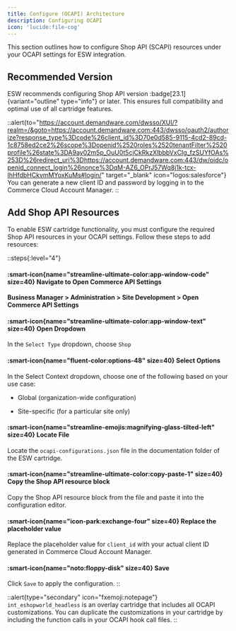 ```yaml
---
title: Configure (OCAPI) Architecture
description: Configuring OCAPI
icon: 'lucide:file-cog'
---
```


This section outlines how to configure Shop API (SCAPI) resources under your OCAPI settings for ESW integration.

## Recommended Version
ESW recommends configuring Shop API version :badge[23.1]{variant="outline" type="info"} or later. This ensures full compatibility and optimal use of all cartridge features.


::alert{to="https://account.demandware.com/dwsso/XUI/?realm=/&goto=https://account.demandware.com:443/dwsso/oauth2/authorize?response_type%3Dcode%26client_id%3D70e0d585-9115-4cd2-89cd-1c8758ed2ce2%26scope%3Dopenid%2520roles%2520tenantFilter%2520profile%26state%3DA9ay02m5p_OuU0t5cjCkRkzXlbbbVxCIg_fzSUYfOAs%253D%26redirect_uri%3Dhttps://account.demandware.com:443/dw/oidc/openid_connect_login%26nonce%3DqM-AZ6_OPrJ57Wq8j1k-tcx-IhHfdbHCkvmMYoxKuMs#login/" target="_blank" icon="logos:salesforce"}
  You can generate a new client ID and password by logging in to the Commerce Cloud Account Manager.
::


## Add Shop API Resources

To enable ESW cartridge functionality, you must configure the required Shop API resources in your OCAPI settings. Follow these steps to add resources:

::steps{:level="4"}
  #### :smart-icon{name="streamline-ultimate-color:app-window-code" size=40}  Navigate to Open Commerce API Settings

  **Business Manager > Administration > Site Development > Open Commerce API Settings**




  #### :smart-icon{name="streamline-ultimate-color:app-window-text" size=40}  Open Dropdown
  
  In the `Select Type` dropdown, choose `Shop`
  

  #### :smart-icon{name="fluent-color:options-48" size=40}  Select Options

  In the Select Context dropdown, choose one of the following based on your use case:

  - Global (organization-wide configuration)

  - Site-specific (for a particular site only)


  #### :smart-icon{name="streamline-emojis:magnifying-glass-tilted-left" size=40} Locate File

  Locate the `ocapi-configurations.json` file in the documentation folder of the ESW cartridge.

  #### :smart-icon{name="streamline-ultimate-color:copy-paste-1" size=40} Copy the Shop API resource block

  Copy the Shop API resource block from the file and paste it into the configuration editor.

  #### :smart-icon{name="icon-park:exchange-four" size=40} Replace the placeholder value

  Replace the placeholder value for `client_id` with your actual client ID generated in Commerce Cloud Account Manager.

  #### :smart-icon{name="noto:floppy-disk" size=40} Save

  Click `Save` to apply the configuration.
::

::alert{type="secondary" icon="fxemoji:notepage"}
 `int_eshopworld_headless` is an overlay cartridge that includes all OCAPI customizations. You can duplicate the customizations in your cartridge by including the function calls in your OCAPI hook call files.
::

